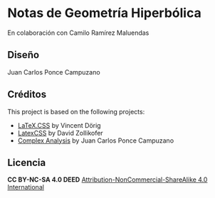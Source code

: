 # Notas de Geometría Hiperbólica

En colaboración con Camilo Ramírez Maluendas

## Diseño

Juan Carlos Ponce Campuzano

## Créditos

This project is based on the following projects:

- [LaTeX.CSS](https://github.com/vincentdoerig/latex-css) by Vincent Dörig
- [LatexCSS](https://github.com/davidrzs/latexcss) by David Zollikofer
- [Complex Analysis](https://github.com/complex-analysis) by Juan Carlos Ponce Campuzano

## Licencia

**CC BY-NC-SA 4.0 DEED** [Attribution-NonCommercial-ShareAlike 4.0 International](https://github.com/geometria-hiperbolica/geometria-hiperbolica.github.io?tab=License-1-ov-file)